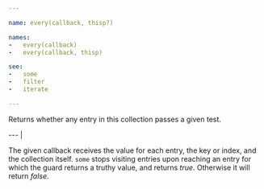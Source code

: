```yaml
---

name: every(callback, thisp?)

names:
-   every(callback)
-   every(callback, thisp)

see:
-   some
-   filter
-   iterate

---
```


Returns whether any entry in this collection passes a given test.

--- |

The given callback receives the value for each entry, the key or index, and the
collection itself.
`some` stops visiting entries upon reaching an entry for which the guard returns
a truthy value, and returns *true*.
Otherwise it will return *false*.

